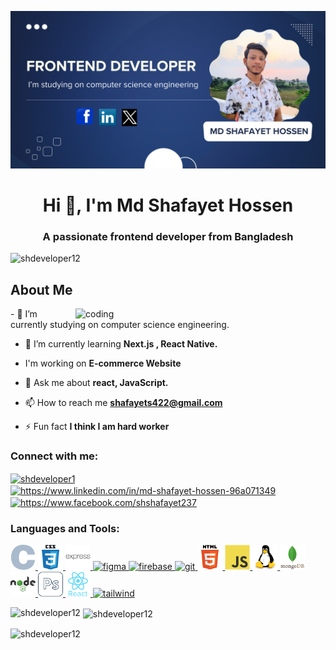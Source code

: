 ![logo](https://github.com/Shdeveloper12/Shdeveloper12/blob/main/Blue%20and%20White%20Illustrated%20Welcome%20Banner%20(2).png)
<h1 align="center">Hi 👋, I'm Md Shafayet Hossen</h1>
<h3 align="center">A passionate frontend developer from Bangladesh</h3>

<p align="left"> <img src="https://komarev.com/ghpvc/?username=shdeveloper12&label=Profile%20views&color=0e75b6&style=flat" alt="shdeveloper12" /> </p>

<h2>About Me</h2>
<img align="right" alt="coding" width="400" src="https://i.makeagif.com/media/4-05-2022/FvBVst.gif">
- 🔭 I’m currently studying on computer science engineering.

- 🌱 I’m currently learning **Next.js , React Native.**

- I'm working on **E-commerce Website**

- 💬 Ask me about **react, JavaScript.**

- 📫 How to reach me **shafayets422@gmail.com**

- ⚡ Fun fact **I think I am hard worker**

<h3 align="left">Connect with me:</h3>
<p align="left">
<a href="https://twitter.com/shdeveloper1" target="blank"><img align="center" src="https://raw.githubusercontent.com/rahuldkjain/github-profile-readme-generator/master/src/images/icons/Social/twitter.svg" alt="shdeveloper1" height="30" width="40" /></a>
<a href="https://linkedin.com/in/https://www.linkedin.com/in/md-shafayet-hossen-96a071349" target="blank"><img align="center" src="https://raw.githubusercontent.com/rahuldkjain/github-profile-readme-generator/master/src/images/icons/Social/linked-in-alt.svg" alt="https://www.linkedin.com/in/md-shafayet-hossen-96a071349" height="30" width="40" /></a>
<a href="https://fb.com/https://www.facebook.com/shshafayet237" target="blank"><img align="center" src="https://raw.githubusercontent.com/rahuldkjain/github-profile-readme-generator/master/src/images/icons/Social/facebook.svg" alt="https://www.facebook.com/shshafayet237" height="30" width="40" /></a>
</p>

<h3 align="left">Languages and Tools:</h3>
<p align="left"> <a href="https://www.cprogramming.com/" target="_blank" rel="noreferrer"> <img src="https://raw.githubusercontent.com/devicons/devicon/master/icons/c/c-original.svg" alt="c" width="40" height="40"/> </a> <a href="https://www.w3schools.com/css/" target="_blank" rel="noreferrer"> <img src="https://raw.githubusercontent.com/devicons/devicon/master/icons/css3/css3-original-wordmark.svg" alt="css3" width="40" height="40"/> </a> <a href="https://expressjs.com" target="_blank" rel="noreferrer"> <img src="https://raw.githubusercontent.com/devicons/devicon/master/icons/express/express-original-wordmark.svg" alt="express" width="40" height="40"/> </a> <a href="https://www.figma.com/" target="_blank" rel="noreferrer"> <img src="https://www.vectorlogo.zone/logos/figma/figma-icon.svg" alt="figma" width="40" height="40"/> </a> <a href="https://firebase.google.com/" target="_blank" rel="noreferrer"> <img src="https://www.vectorlogo.zone/logos/firebase/firebase-icon.svg" alt="firebase" width="40" height="40"/> </a> <a href="https://git-scm.com/" target="_blank" rel="noreferrer"> <img src="https://www.vectorlogo.zone/logos/git-scm/git-scm-icon.svg" alt="git" width="40" height="40"/> </a> <a href="https://www.w3.org/html/" target="_blank" rel="noreferrer"> <img src="https://raw.githubusercontent.com/devicons/devicon/master/icons/html5/html5-original-wordmark.svg" alt="html5" width="40" height="40"/> </a> <a href="https://developer.mozilla.org/en-US/docs/Web/JavaScript" target="_blank" rel="noreferrer"> <img src="https://raw.githubusercontent.com/devicons/devicon/master/icons/javascript/javascript-original.svg" alt="javascript" width="40" height="40"/> </a> <a href="https://www.linux.org/" target="_blank" rel="noreferrer"> <img src="https://raw.githubusercontent.com/devicons/devicon/master/icons/linux/linux-original.svg" alt="linux" width="40" height="40"/> </a> <a href="https://www.mongodb.com/" target="_blank" rel="noreferrer"> <img src="https://raw.githubusercontent.com/devicons/devicon/master/icons/mongodb/mongodb-original-wordmark.svg" alt="mongodb" width="40" height="40"/> </a> <a href="https://nodejs.org" target="_blank" rel="noreferrer"> <img src="https://raw.githubusercontent.com/devicons/devicon/master/icons/nodejs/nodejs-original-wordmark.svg" alt="nodejs" width="40" height="40"/> </a> <a href="https://www.photoshop.com/en" target="_blank" rel="noreferrer"> <img src="https://raw.githubusercontent.com/devicons/devicon/master/icons/photoshop/photoshop-line.svg" alt="photoshop" width="40" height="40"/> </a> <a href="https://reactjs.org/" target="_blank" rel="noreferrer"> <img src="https://raw.githubusercontent.com/devicons/devicon/master/icons/react/react-original-wordmark.svg" alt="react" width="40" height="40"/> </a> <a href="https://tailwindcss.com/" target="_blank" rel="noreferrer"> <img src="https://www.vectorlogo.zone/logos/tailwindcss/tailwindcss-icon.svg" alt="tailwind" width="40" height="40"/> </a> </p>

<p><img align="left" src="https://github-readme-stats.vercel.app/api/top-langs?username=shdeveloper12&show_icons=true&locale=en&layout=compact" alt="shdeveloper12" /></p>

<p>&nbsp;<img align="center" src="https://github-readme-stats.vercel.app/api?username=shdeveloper12&show_icons=true&locale=en" alt="shdeveloper12" /></p>

<p><img align="center" src="https://github-readme-streak-stats.herokuapp.com/?user=shdeveloper12&" alt="shdeveloper12" /></p>
